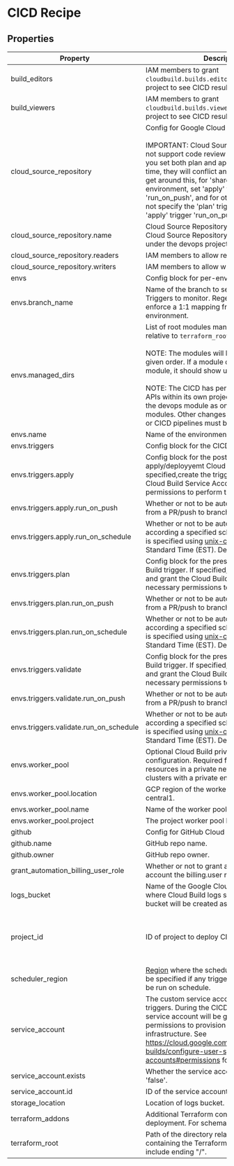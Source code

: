 # CICD Recipe

<!-- These files are auto generated -->

## Properties

| Property | Description | Type | Required | Default | Pattern |
| -------- | ----------- | ---- | -------- | ------- | ------- |
| build_editors | IAM members to grant `cloudbuild.builds.editor` role in the devops project to see CICD results. | array(string) | false | - | - |
| build_viewers | IAM members to grant `cloudbuild.builds.viewer` role in the devops project to see CICD results. | array(string) | false | - | - |
| cloud_source_repository | Config for Google Cloud Source Repository.<br><br>IMPORTANT: Cloud Source Repositories does not support code review or presubmit runs. If you set both plan and apply to run at the same time, they will conflict and may error out. To get around this, for 'shared' and 'prod' environment, set 'apply' trigger to not 'run_on_push', and for other environments, do not specify the 'plan' trigger block and let 'apply' trigger 'run_on_push'. | object | false | - | - |
| cloud_source_repository.name | Cloud Source Repository repo name. The Cloud Source Repository should be hosted under the devops project. | string | true | - | - |
| cloud_source_repository.readers | IAM members to allow reading the repo. | array(string) | false | - | - |
| cloud_source_repository.writers | IAM members to allow writing to the repo. | array(string) | false | - | - |
| envs | Config block for per-environment resources. | array(object) | true | - | - |
| envs.branch_name | Name of the branch to set the Cloud Build Triggers to monitor. Regex is not supported to enforce a 1:1 mapping from a branch to a GCP environment. | string | true | - | - |
| envs.managed_dirs | List of root modules managed by the CICD relative to `terraform_root`.<br><br>NOTE: The modules will be deployed in the given order. If a module depends on another module, it should show up after it in this list.<br><br>NOTE: The CICD has permission to update APIs within its own project. Thus, you can list the devops module as one of the managed modules. Other changes to the devops project or CICD pipelines must be deployed manually. | array(string) | false | - | - |
| envs.name | Name of the environment. | string | true | - | - |
| envs.triggers | Config block for the CICD Cloud Build triggers. | object | true | - | - |
| envs.triggers.apply | Config block for the postsubmit apply/deployyemt Cloud Build trigger. If specified,create the trigger and grant the Cloud Build Service Account necessary permissions to perform the build. | object | false | - | - |
| envs.triggers.apply.run_on_push | Whether or not to be automatically triggered from a PR/push to branch. Default to true. | boolean | false | - | - |
| envs.triggers.apply.run_on_schedule | Whether or not to be automatically triggered according a specified schedule. The schedule is specified using [unix-cron format](https://cloud.google.com/scheduler/docs/configuring/cron-job-schedules#defining_the_job_schedule) at Eastern Standard Time (EST). Default to none. | string | false | - | - |
| envs.triggers.plan | Config block for the presubmit plan Cloud Build trigger. If specified, create the trigger and grant the Cloud Build Service Account necessary permissions to perform the build. | object | false | - | - |
| envs.triggers.plan.run_on_push | Whether or not to be automatically triggered from a PR/push to branch. Default to true. | boolean | false | - | - |
| envs.triggers.plan.run_on_schedule | Whether or not to be automatically triggered according a specified schedule. The schedule is specified using [unix-cron format](https://cloud.google.com/scheduler/docs/configuring/cron-job-schedules#defining_the_job_schedule) at Eastern Standard Time (EST). Default to none. | string | false | - | - |
| envs.triggers.validate | Config block for the presubmit validation Cloud Build trigger. If specified, create the trigger and grant the Cloud Build Service Account necessary permissions to perform the build. | object | false | - | - |
| envs.triggers.validate.run_on_push | Whether or not to be automatically triggered from a PR/push to branch. Default to true. | boolean | false | - | - |
| envs.triggers.validate.run_on_schedule | Whether or not to be automatically triggered according a specified schedule. The schedule is specified using [unix-cron format](https://cloud.google.com/scheduler/docs/configuring/cron-job-schedules#defining_the_job_schedule) at Eastern Standard Time (EST). Default to none. | string | false | - | - |
| envs.worker_pool | Optional Cloud Build private worker pool configuration. Required for CICD to access resources in a private network, e.g. GKE clusters with a private endpoint. | object | false | - | - |
| envs.worker_pool.location | GCP region of the worker pool. Example: us-central1. | string | true | - | - |
| envs.worker_pool.name | Name of the worker pool. | string | true | - | - |
| envs.worker_pool.project | The project worker pool belongs. | string | true | - | - |
| github | Config for GitHub Cloud Build triggers. | object | false | - | - |
| github.name | GitHub repo name. | string | false | - | - |
| github.owner | GitHub repo owner. | string | false | - | - |
| grant_automation_billing_user_role | Whether or not to grant automation service account the billing.user role. Default to true. | boolean | false | - | - |
| logs_bucket | Name of the Google Cloud Storage bucket where Cloud Build logs should be written. The bucket will be created as part of CICD. | string | true | - | - |
| project_id | ID of project to deploy CICD in. | string | false | - | ^[a-z][a-z0-9\-]{4,28}[a-z0-9]$ |
| scheduler_region | [Region](https://cloud.google.com/sdk/gcloud/reference/scheduler/locations/list) where the scheduler job resides. Must be specified if any triggers are configured to be run on schedule. | string | true | - | - |
| service_account | The custom service account to run Cloud Build triggers. During the CICD deployment, this service account will be granted all necessary permissions to provision and manage your infrastructure. See <https://cloud.google.com/build/docs/securing-builds/configure-user-specified-service-accounts#permissions> for more details. | object | true | - | - |
| service_account.exists | Whether the service account exists. Defaults to 'false'. | boolean | false | - | - |
| service_account.id | ID of the service account. | string | true | - | - |
| storage_location | Location of logs bucket. | string | false | - | - |
| terraform_addons | Additional Terraform configuration for the cicd deployment. For schema see ./deployment.hcl. | - | false | - | - |
| terraform_root | Path of the directory relative to the repo root containing the Terraform configs. Do not include ending "/". | string | true | - | - |
